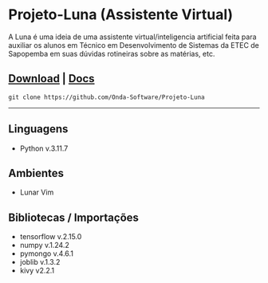 # Projeto-Luna (Assistente Virtual)

A Luna é uma ideia de uma assistente virtual/inteligencia artificial feita para auxiliar os alunos em Técnico em Desenvolvimento de Sistemas da ETEC de Sapopemba em suas dúvidas rotineiras sobre as matérias, etc.

## [Download](https://github.com/Onda-Software/Projeto-Luna/archive/refs/heads/main.zip) | [Docs](https://github.com/Onda-Software/Projeto-Luna/tree/main/docs)
```git clone https://github.com/Onda-Software/Projeto-Luna```

<hr>

## Linguagens

- Python v.3.11.7

## Ambientes

- Lunar Vim

## Bibliotecas / Importações

- tensorflow v.2.15.0
- numpy v.1.24.2
- pymongo v.4.6.1
- joblib v.1.3.2
- kivy v2.2.1
